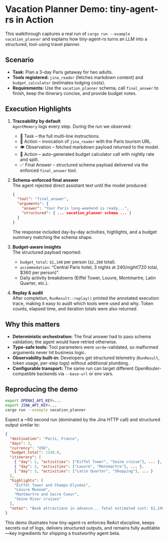 # Vacation Planner Demo: tiny-agent-rs in Action

This walkthrough captures a real run of `cargo run --example vacation_planner` and explains how tiny-agent-rs turns an LLM into a structured, tool-using travel planner.

## Scenario

- **Task:** Plan a 3-day Paris getaway for two adults.
- **Tools registered:** `jina_reader` (fetches markdown content) and `budget_calculator` (estimates lodging costs).
- **Requirements:** Use the `vacation_planner` schema, call `final_answer` to finish, keep the itinerary concise, and provide budget notes.

## Execution Highlights

1. **Traceability by default**  
   `AgentMemory` logs every step. During the run we observed:
   - 🧭 Task – the full multi-line instructions.
   - 🔧 Action – invocation of `jina_reader` with the Paris tourism URL.
   - 👁 Observation – fetched markdown payload returned to the model.
   - 🔧 Action – auto-generated budget calculator call with nightly rate and split.
   - ✅ Final Answer – structured schema payload delivered via the enforced `final_answer` tool.

2. **Schema-enforced final answer**  
   The agent rejected direct assistant text until the model produced:

   ```json
   {
     "tool": "final_answer",
     "arguments": {
       "answer": "Your Paris long-weekend is ready...",
       "structured": { ... vacation_planner schema ... }
     }
   }
   ```

   The response included day-by-day activities, highlights, and a budget summary matching the schema shape.

3. **Budget-aware insights**  
   The structured payload reported:

   - `budget_total`: `$1,140` per person (`$2,280` total).  
   - `accommodation`: “Central Paris hotel, 3 nights at $240/night ($720 total, $360 per person)”.  
   - Daily activity breakdowns (Eiffel Tower, Louvre, Montmartre, Latin Quarter, etc.).

4. **Replay & audit**  
   After completion, `RunResult::replay()` printed the annotated execution trace, making it easy to audit which tools were used and why. Token counts, elapsed time, and iteration totals were also returned.

## Why this matters

- **Deterministic orchestration:** The final answer had to pass schema validation; the agent would have retried otherwise.
- **Type-safe tools:** Tool parameters were `serde`-validated, so malformed arguments never hit business logic.
- **Observability built-in:** Developers get structured telemetry (`RunResult`, token usage, per-step logs) without additional plumbing.
- **Configurable transport:** The same run can target different OpenRouter-compatible backends via `--base-url` or env vars.

## Reproducing the demo

```bash
export OPENAI_API_KEY=...
export JINA_API_KEY=...
cargo run --example vacation_planner
```

Expect a ~60 second run (dominated by the Jina HTTP call) and structured output similar to:

```json
{
  "destination": "Paris, France",
  "days": 3,
  "currency": "USD",
  "budget_total": 1140.0,
  "itinerary": [
    { "day": 1, "activities": ["Eiffel Tower", "Seine cruise"], ... },
    { "day": 2, "activities": ["Louvre", "Montmartre"], ... },
    { "day": 3, "activities": ["Latin Quarter", "Shopping"], ... }
  ],
  "highlights": [
    "Eiffel Tower and Champs-Elysées",
    "Louvre Museum",
    "Montmartre and Sacre Coeur",
    "Seine River cruises"
  ],
  "notes": "Book attractions in advance... Total estimated cost: $1,140 per person."
}
```

This demo illustrates how tiny-agent-rs enforces ReAct discipline, keeps secrets out of logs, delivers structured outputs, and remains fully auditable—key ingredients for shipping a trustworthy agent beta.

